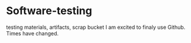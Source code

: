 # Software-testing
testing materials, artifacts, scrap bucket
I am excited to finaly use Github. Times have changed.
